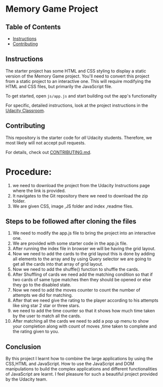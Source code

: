 # Memory Game Project

## Table of Contents

-   [Instructions](#instructions)
-   [Contributing](#contributing)

## Instructions

The starter project has some HTML and CSS styling to display a static version of the Memory Game project. You'll need to convert this project from a static project to an interactive one. This will require modifying the HTML and CSS files, but primarily the JavaScript file.

To get started, open `js/app.js` and start building out the app's functionality

For specific, detailed instructions, look at the project instructions in the [Udacity Classroom](https://classroom.udacity.com/me).

## Contributing

This repository is the starter code for _all_ Udacity students. Therefore, we most likely will not accept pull requests.

For details, check out [CONTRIBUTING.md](CONTRIBUTING.md).

# Procedure:

1.  we need to download the project from the Udacity Instructions page where the link is provided.
2.  It navigates to the Git repository there we need to download the zip folder.
3.  We are given CSS, image ,JS folder and index ,readme files.

## Steps to be followed after cloning the files

1.  We need to modify the app.js file to bring the project into an interactive one.
2.  We are provided with some starter code in the app.js file.
3.  After running the index file in browser we will be having the grid layout.
4.  Now we need to add the cards to the grid layout this is done by adding all elements to the array
    and by using Query selector we are going to get all the cards into that array of grid layout.
5.  Now we need to add the shuffle() function to shuffle the cards.  
6.  After Shuffling of cards we need add the matching condition so that if two cards of same type matches then they should be opened or else they go to the disabled state.
7.  Now we need to add the moves counter to count the number of attempts we did for matching.
8.  After that we need give the rating to the player according to his attempts like sing star
    2 star or three stars.
9.  we need to add the time counter so that it shows how much time taken by the user to match all the cards.
10. After matching all the cards we need to add a pop up menu to show your completion along with
    count of moves ,time taken to complete and the rating given to you.

## Conclusion

 By this project I learnt how to combine the large applications by using the CSS,HTML and
 JavaScript. How to use the JavaScript and DOM manipulations to build the complex applications
 and different functionalities of JavaScript are learnt.
 I feel pleasure for such a beautiful project provided by the Udacity team.
